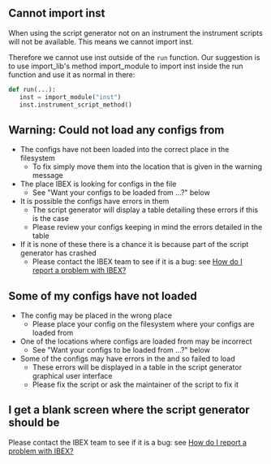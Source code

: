 ## Cannot import inst

When using the script generator not on an instrument the instrument scripts will not be available. This means we cannot import inst.

Therefore we cannot use inst outside of the `run` function. Our suggestion is to use import_lib's method import_module to import inst inside the run function and use it as normal in there: 

```python
def run(...):
   inst = import_module("inst")
   inst.instrument_script_method()
```

## Warning: Could not load any configs from 

- The configs have not been loaded into the correct place in the filesystem
   - To fix simply move them into the location that is given in the warning message
- The place IBEX is looking for configs in the file
   - See "Want your configs to be loaded from ...?" below
- It is possible the configs have errors in them
   - The script generator will display a table detailing these errors if this is the case
   - Please review your configs keeping in mind the errors detailed in the table
- If it is none of these there is a chance it is because part of the script generator has crashed
   - Please contact the IBEX team to see if it is a bug: see [How do I report a problem with IBEX?](https://github.com/ISISComputingGroup/ibex_user_manual/wiki/FAQ#id1)

## Some of my configs have not loaded

- The config may be placed in the wrong place 
   - Please place your config on the filesystem where your configs are loaded from
- One of the locations where configs are loaded from may be incorrect 
   - See "Want your configs to be loaded from ...?" below
- Some of the configs may have errors in the and so failed to load
   - These errors will be displayed in a table in the script generator graphical user interface
   - Please fix the script or ask the maintainer of the script to fix it

## I get a blank screen where the script generator should be

Please contact the IBEX team to see if it is a bug: see [How do I report a problem with IBEX?](https://github.com/ISISComputingGroup/ibex_user_manual/wiki/FAQ#id1)